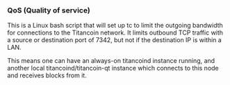 ### QoS (Quality of service) ###

This is a Linux bash script that will set up tc to limit the outgoing bandwidth for connections to the Titancoin network. It limits outbound TCP traffic with a source or destination port of 7342, but not if the destination IP is within a LAN.

This means one can have an always-on titancoind instance running, and another local titancoind/titancoin-qt instance which connects to this node and receives blocks from it.
